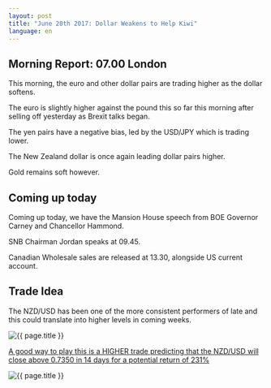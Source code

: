 ```yaml
---
layout: post
title: "June 20th 2017: Dollar Weakens to Help Kiwi"
language: en
---
```

## Morning Report: 07.00 London

This morning, the euro and other dollar pairs are trading higher as the dollar softens.

The euro is slightly higher against the pound this so far this morning after selling off yesterday as Brexit talks began. 

The yen pairs have a negative bias, led by the USD/JPY which is trading lower. 

The New Zealand dollar is once again leading dollar pairs higher. 

Gold remains soft however. 

## Coming up today

Coming up today, we have the Mansion House speech from BOE Governor Carney and Chancellor Hammond. 

SNB Chairman Jordan speaks at 09.45.

Canadian Wholesale sales are released at 13.30, alongside US current account. 

## Trade Idea

The NZD/USD has been one of the more consistent performers of late and this could translate into higher levels in coming weeks.

<img class="post-image" src="{{ site.url }}/images/2017-06-20_07-23-23.jpg" alt="{{ page.title }}" title="{{ page.title }}">

<a href="%LINK%%?currency=GBP&market=forex&underlying=frxNZDUSD&formname=higherlower&duration_amount=14&duration_units=d&amount=10&amount_type=payout&expiry_type=duration&barrier=0.7350" target="_blank">A good way to play this is a HIGHER trade predicting that the NZD/USD will close above 0.7350 in 14 days for a potential return of 231%</a>

<img class="post-image" src="{{ site.url }}/images/2017-06-20_07-29-46.jpg" alt="{{ page.title }}" title="{{ page.title }}">